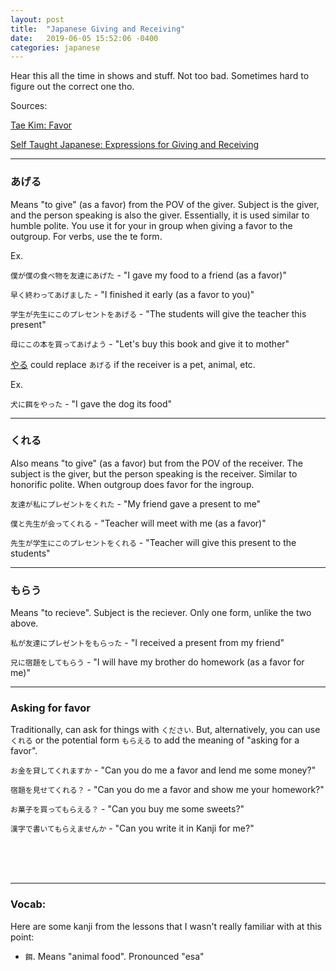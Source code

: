 ```yaml
---
layout: post
title:  "Japanese Giving and Receiving"
date:   2019-06-05 15:52:06 -0400
categories: japanese
---
```


Hear this all the time in shows and stuff. Not too bad. Sometimes hard to figure out the correct one tho.

Sources:

<a href="http://www.guidetojapanese.org/favor.html" target="_blank">Tae Kim: Favor</a>

<a href="http://selftaughtjapanese.com/2013/12/27/expressions-for-giving-and-receiving-in-japanese-objects-and-actions-intermediate/" target="_blank">Self Taught Japanese: Expressions for Giving and Receiving</a>

<hr />
<h3>あげる</h3>

Means "to give" (as a favor) from the POV of the giver. Subject is the giver, and the person speaking is also the giver. Essentially, it is used similar to humble polite. You use it for your in group when giving a favor to the outgroup. For verbs, use the te form.

Ex.

`僕が僕の食べ物を友達にあげた` - "I gave my food to a friend (as a favor)"

`早く終わってあげました` - "I finished it early (as a favor to you)"

`学生が先生にこのプレセントをあげる` - "The students will give the teacher this present"

`母にこの本を買ってあげよう` - "Let's buy this book and give it to mother"

<u>やる</u> could replace `あげる` if the receiver is a pet, animal, etc.

Ex.

`犬に餌をやった` - "I gave the dog its food"

<hr />
<h3>くれる</h3>

Also means "to give" (as a favor) but from the POV of the receiver. The subject is the giver, but the person speaking is the receiver. Similar to honorific polite. When outgroup does favor for the ingroup.

`友達が私にプレゼントをくれた` - "My friend gave a present to me"

`僕と先生が会ってくれる` - "Teacher will meet with me (as a favor)"

`先生が学生にこのプレセントをくれる` - "Teacher will give this present to the students"

<hr />
<h3>もらう</h3>

Means "to recieve". Subject is the reciever. Only one form, unlike the two above.

`私が友達にプレゼントをもらった` - "I received a present from my friend"

`兄に宿題をしてもらう` - "I will have my brother do homework (as a favor for me)"

<hr />
<h3>Asking for favor</h3>

Traditionally, can ask for things with `ください`. But, alternatively, you can use `くれる` or the potential form `もらえる` to add the meaning of "asking for a favor".

`お金を貸してくれますか` - "Can you do me a favor and lend me some money?"

`宿題を見せてくれる？` - "Can you do me a favor and show me your homework?"

`お菓子を買ってもらえる？` - "Can you buy me some sweets?"

`漢字で書いてもらえませんか` - "Can you write it in Kanji for me?"

<br />
<br />
<br />

<hr />
<h3>Vocab:</h3>

Here are some kanji from the lessons that I wasn't really familiar with at this point:

- `餌`. Means "animal food". Pronounced "esa"

